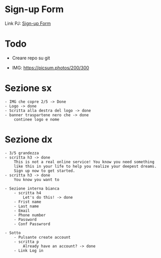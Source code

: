 # Sign-up Form

Link PJ: [Sign-up Form](https://www.theodinproject.com/lessons/node-path-intermediate-html-and-css-sign-up-form)


# Todo

- Creare repo su git


- IMG: https://picsum.photos/200/300



# Sezione sx
    - IMG che copre 2/5 -> Done
    - Logo -> done
    - Scritta alla destra del logo -> done
    - banner traspartene nero che -> done
        continee logo e nome


# Sezione dx
    - 3/5 grandezza
    - scritta h3 -> done
        This is not a real online service! You know you need something
        like this in your life to help you realize your deepest dreams.
        Sign up now to get started.
    - scritta h3 -> done
        You know you want to

    - Sezione interna bianca
        - scritta h4
            Let's do this! -> done
        - Frist name
        - Last name
        - Email
        - Phone number
        - Password
        - Conf Passwrord

    - Sotto
        - Pulsante create account
        - scritta p
            Already have an account? -> done
        - Link Log in




